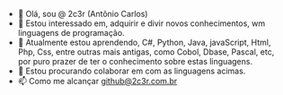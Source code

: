- 👋 Olá, sou @ 2c3r (Antônio Carlos)
- 👀 Estou interessado em, adquirir e divir novos conhecimentos, wm linguagens de programação.
- 🌱 Atualmente estou aprendendo, C#, Python, Java, javaScript, Html, Php, Css, entre outras mais antigas, como Cobol, Dbase, Pascal, etc, por puro prazer de ter o conhecimento sobre estas linguagens.
- 💞️ Estou procurando colaborar em com as linguagens acimas.
- 📫 Como me alcançar github@2c3r.com.br
<!---
2c3r/2c3r is a ✨ special ✨ repository because its `README.md` (this file) appears on your GitHub profile.
You can click the Preview link to take a look at your changes.
--->
